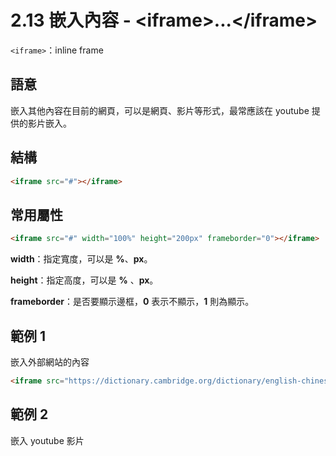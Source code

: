# 2.13 嵌入內容 - &lt;iframe&gt;...&lt;/iframe&gt;

`<iframe>`：inline frame

## 語意

嵌入其他內容在目前的網頁，可以是網頁、影片等形式，最常應該在 youtube 提供的影片嵌入。

## 結構

```html
<iframe src="#"></iframe>
```

## 常用屬性

```html
<iframe src="#" width="100%" height="200px" frameborder="0"></iframe>
```

**width**：指定寬度，可以是 **%**、**px**。

**height**：指定高度，可以是 **%** 、**px**。

**frameborder**：是否要顯示邊框，**0** 表示不顯示，**1** 則為顯示。

## 範例 1

嵌入外部網站的內容

```html
<iframe src="https://dictionary.cambridge.org/dictionary/english-chinese-traditional/table"></iframe>
```

## 範例 2

嵌入 youtube 影片

